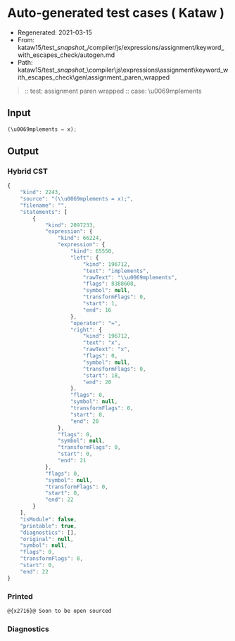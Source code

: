 # Auto-generated test cases ( Kataw )
- Regenerated: 2021-03-15
- From: kataw15/test\__snapshot__/compiler/js/expressions/assignment/keyword_with_escapes_check/autogen.md
- Path: kataw15/test\__snapshot__\compiler\js\expressions\assignment\keyword_with_escapes_check\gen\assignment_paren_wrapped
> :: test: assignment paren wrapped
> :: case: \u0069mplements
## Input

`````js
(\u0069mplements = x);
`````

## Output

### Hybrid CST

```javascript
{
    "kind": 2243,
    "source": "(\\u0069mplements = x);",
    "filename": "",
    "statements": [
        {
            "kind": 2097233,
            "expression": {
                "kind": 66224,
                "expression": {
                    "kind": 65550,
                    "left": {
                        "kind": 196712,
                        "text": "implements",
                        "rawText": "\\u0069mplements",
                        "flags": 8388608,
                        "symbol": null,
                        "transformFlags": 0,
                        "start": 1,
                        "end": 16
                    },
                    "operator": "=",
                    "right": {
                        "kind": 196712,
                        "text": "x",
                        "rawText": "x",
                        "flags": 0,
                        "symbol": null,
                        "transformFlags": 0,
                        "start": 18,
                        "end": 20
                    },
                    "flags": 0,
                    "symbol": null,
                    "transformFlags": 0,
                    "start": 0,
                    "end": 20
                },
                "flags": 0,
                "symbol": null,
                "transformFlags": 0,
                "start": 0,
                "end": 21
            },
            "flags": 0,
            "symbol": null,
            "transformFlags": 0,
            "start": 0,
            "end": 22
        }
    ],
    "isModule": false,
    "printable": true,
    "diagnostics": [],
    "original": null,
    "symbol": null,
    "flags": 0,
    "transformFlags": 0,
    "start": 0,
    "end": 22
}
```

### Printed

```javascript
@{x2716}@ Soon to be open sourced
```

### Diagnostics

```javascript

```


